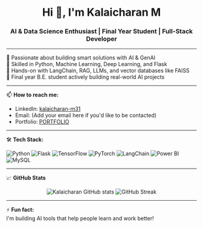 <h1 align="center">Hi 👋, I'm Kalaicharan M</h1>
<h3 align="center">AI & Data Science Enthusiast | Final Year Student | Full-Stack Developer</h3>

---

🔹 Passionate about building smart solutions with AI & GenAI  
🔹 Skilled in Python, Machine Learning, Deep Learning, and Flask  
🔹 Hands-on with LangChain, RAG, LLMs, and vector databases like FAISS  
🔹 Final year B.E. student actively building real-world AI projects  

---

📫 **How to reach me:**
- LinkedIn: [kalaicharan-m31](https://www.linkedin.com/in/kalaicharan-m31/)
- Email: (Add your email here if you'd like to be contacted)
- Portfolio: [PORTFOLIO](http://kalaicharan-portfolio.netlify.app)

---

🛠️ **Tech Stack:**

![Python](https://img.shields.io/badge/Python-3776AB?style=for-the-badge&logo=python&logoColor=white)
![Flask](https://img.shields.io/badge/Flask-black?style=for-the-badge&logo=flask)
![TensorFlow](https://img.shields.io/badge/TensorFlow-orange?style=for-the-badge&logo=tensorflow&logoColor=white)
![PyTorch](https://img.shields.io/badge/PyTorch-red?style=for-the-badge&logo=pytorch&logoColor=white)
![LangChain](https://img.shields.io/badge/LangChain-blueviolet?style=for-the-badge)
![Power BI](https://img.shields.io/badge/PowerBI-F2C811?style=for-the-badge&logo=powerbi&logoColor=black)
![MySQL](https://img.shields.io/badge/MySQL-00000F?style=for-the-badge&logo=mysql&logoColor=white)

---

📈 **GitHub Stats**  
<p align="center">
  <img src="https://github-readme-stats.vercel.app/api?username=Kalaicharan-M&show_icons=true&theme=tokyonight" alt="Kalaicharan GitHub stats" />
  <img src="https://github-readme-streak-stats.herokuapp.com?user=Kalaicharan-M&theme=tokyonight" alt="GitHub Streak" />
</p>

---

⚡ **Fun fact:**  
I'm building AI tools that help people learn and work better!
